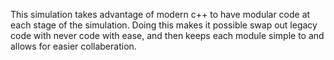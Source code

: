 This simulation takes advantage of modern c++ to have modular code at each stage of the simulation.  Doing this makes it possible swap out legacy code with never code with ease, and then keeps each module simple to and allows for easier collaberation.
